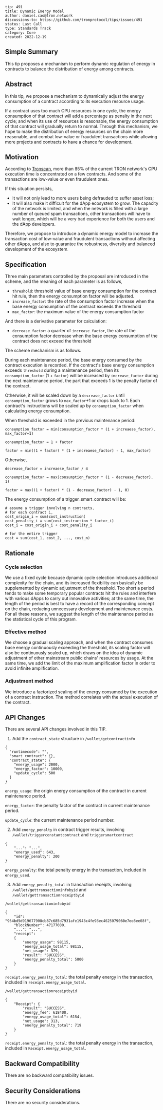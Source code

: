 ```
tip: 491
title: Dynamic Energy Model
author: daniel.cao@tron.network
discussions-to: https://github.com/tronprotocol/tips/issues/491
status: Last Call
type: Standards Track
category: Core
created: 2022-12-19
```

## Simple Summary

This tip proposes a mechanism to perform dynamic regulation of energy in contracts to balance the distribution of energy among contracts.

## Abstract

In this tip, we propose a mechanism to dynamically adjust the energy consumption of a contract according to its execution resource usage.

If a contract uses too much CPU resources in one cycle, the energy consumption of that contract will add a percentage as penalty in the next cycle; and when its use of resources is reasonable, the energy consumption of that contract will gradually return to normal. Through this mechanism, we hope to make the distribution of energy resources on the chain more reasonable, and combat low-value or fraudulent transactions while allowing more projects and contracts to have a chance for development.

## Motivation

According to [Tronscan](https://tronscan.io/#/data/stats2/contract/EnergyConsumeDistribution), more than 85% of the current TRON network's CPU execution time is concentrated on a few contracts. And some of the transactions are low-value or even fraudulent ones.

If this situation persists,

- It will not only lead to more users being defrauded to suffer asset loss;
- It will also make it difficult for the dApp ecosystem to grow. The capacity of the network is limited, and when the network is filled with a large number of queued spam transactions, other transactions will have to wait longer, which will be a very bad experience for both the users and the dApp developers.

Therefore, we propose to introduce a dynamic energy model to increase the transaction cost of low-value and fraudulent transactions without affecting other dApps, and also to guarantee the robustness, diversity and balanced development of the ecosystem.

## Specification

Three main parameters controlled by the proposal are introduced in the scheme, and the meaning of each parameter is as follows,

- `threshold`: threshold value of base energy consumption for the contract hit rule, then the energy consumption factor will be adjusted.
- `increase_factor`: the rate of the consumption factor increase when the base energy consumption of the contract exceeds the threshold
- `max_factor`: the maximum value of the energy consumption factor

And there is a derivative parameter for calculation:

- `decrease_factor`: a quarter of `increase_factor`, the rate of the consumption factor decrease when the base energy consumption of the contract does not exceed the threshold

The scheme mechanism is as follows.

During each maintenance period, the base energy consumed by the contract execution is recorded. If the contract's base energy consumption exceeds `threshold` during a maintenance period, then its `consumption_factor` (1 + `factor`) will be increased by `increase_factor` during the next maintenance period, the part that exceeds 1 is the penalty factor of the contract.

Otherwise, it will be scaled down by a `decrease_factor` until `consumption_factor` grows to `max_factor`+1 or drops back to 1. Each contract's instructions will be scaled up by `consumption_factor` when calculating energy consumption.

When threshold is exceeded in the previous maintenance period:
```
consumption_factor = min(consumption_factor * (1 + increaese_factor), max_factor+1)

consumption_factor = 1 + factor

factor = min((1 + factor) * (1 + increaese_factor) - 1, max_factor)

```
Otherwise,
```
decrease_factor = increaese_factor / 4

consumption_factor = max(consumption_factor * (1 - decrease_factor), 1)

factor = max((1 + factor) * (1 - decrease_factor) - 1, 0)
```

The energy consumption of a trigger_smart_contract  will be:
```
# assume a trigger involving n contracts, 
# for each contract i,
cost_origin_i = sum(cost_instruction)
cost_penality_i = sum(cost_instruction * factor_i)
cost_i = cost_origin_i + cost_penality_i

# for the entire trigger
cost = sum(cost_1, cost_2, ..., cost_n)
```


## Rationale

### Cycle selection

We use a fixed cycle because dynamic cycle selection introduces additional complexity for the chain, and its increased flexibility can basically be supplemented by dynamic adjustment of the threshold. Too short a period tends to make some temporary popular contracts hit the rules and interfere with various dApps to carry out innovative activities; at the same time, the length of the period is best to have a record of the corresponding concept on the chain, reducing unnecessary development and maintenance costs. For all these reasons, we suggest the length of the maintenance period as the statistical cycle of this program.

### Effective method

We choose a gradual scaling approach, and when the contract consumes base energy continuously exceeding the threshold, its scaling factor will also be continuously scaled up, which draws on the idea of dynamic adjustment of other mainstream public chains' resources by usage. At the same time, we add the limit of the maximum amplification factor in order to avoid infinite amplification.

### Adjustment method

We introduce a factorized scaling of the energy consumed by the execution of a contract instruction. The method correlates with the actual execution of the contract.

## API Changes
There are several API changes involved in this TIP.

1. Add the `contract_state` structure in `/wallet/getcontractinfo`
```
{
  "runtimecode": "",
  "smart_contract": {},
  "contract_state": {
    "energy_usage": 2000,
    "energy_factor": 10000,
    "update_cycle": 500
  }
}
```
`energy_usage`: the origin energy consumption of the contract in current maintenance period.

`energy_factor`: the penalty factor of the contract in current maintenance period.

`update_cycle`: the current maintenance period number.

2. Add `energy_penalty` in contract trigger results, involving `/wallet/triggerconstantcontract` and `triggersmartcontract`
```
{
    "...": "...",
    "energy_used": 643,
    "energy_penalty": 200
}
```
`energy_penalty`: the total penalty energy in the transaction, included in `energy_used`.

3. Add `energy_penalty_total` in transaction receipts, involving `/wallet/gettransactioninfobyid` and `/wallet/gettransactionreceiptbyid`

`/wallet/gettransactioninfobyid`
```
{
    "id": "954bd5d919677908cb87c685d7931afe1943c4fe93ec4625079060e7ee8ee08f",
    "blockNumber": 47177000,
    "...": "...",
    "receipt":
    {
        "energy_usage": 98115,
        "energy_usage_total": 98115,
        "net_usage": 379,
        "result": "SUCCESS",
        "energy_penalty_total": 5000
    }
}
```
`receipt.energy_penalty_total`: the total penalty energy in the transaction, included in `receipt.energy_usage_total`.

`/wallet/gettransactionreceiptbyid`
```
{
    "Receipt": {
        "result": "SUCCESS",
        "energy_fee": 618400,
        "energy_usage_total": 6184,
        "net_usage": 313,
        "energy_penalty_total": 719
    }
}
```
`receipt.energy_penalty_total`: the total penalty energy in the transaction, included in `Receipt.energy_usage_total`.

## Backward Compatibility

There are no backward compatibility issues.

## Security Considerations

There are no security considerations.